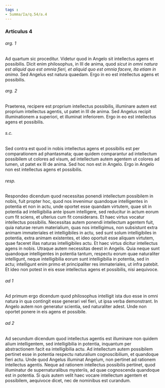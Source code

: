 ```yaml
---
tags : 
- Summa/Ia/q.54/a.4
---
```


### Articulus 4

###### arg. 1
Ad quartum sic proceditur. Videtur quod in Angelo sit intellectus agens et possibilis. Dicit enim philosophus, in III de anima, quod *sicut in omni natura est aliquid quo est omnia fieri, et aliquid quo est omnia facere, ita etiam in anima*. Sed Angelus est natura quaedam. Ergo in eo est intellectus agens et possibilis.

###### arg. 2
Praeterea, recipere est proprium intellectus possibilis, illuminare autem est proprium intellectus agentis, ut patet in III de anima. Sed Angelus recipit illuminationem a superiori, et illuminat inferiorem. Ergo in eo est intellectus agens et possibilis.

###### s.c.
Sed contra est quod in nobis intellectus agens et possibilis est per comparationem ad phantasmata; quae quidem comparantur ad intellectum possibilem ut colores ad visum, ad intellectum autem agentem ut colores ad lumen, ut patet ex III de anima. Sed hoc non est in Angelo. Ergo in Angelo non est intellectus agens et possibilis.

###### resp.
Respondeo dicendum quod necessitas ponendi intellectum possibilem in nobis, fuit propter hoc, quod nos invenimur quandoque intelligentes in potentia et non in actu, unde oportet esse quandam virtutem, quae sit in potentia ad intelligibilia ante ipsum intelligere, sed reducitur in actum eorum cum fit sciens, et ulterius cum fit considerans. Et haec virtus vocatur intellectus possibilis. Necessitas autem ponendi intellectum agentem fuit, quia naturae rerum materialium, quas nos intelligimus, non subsistunt extra animam immateriales et intelligibiles in actu, sed sunt solum intelligibiles in potentia, extra animam existentes, et ideo oportuit esse aliquam virtutem, quae faceret illas naturas intelligibiles actu. Et haec virtus dicitur intellectus agens in nobis. Utraque autem necessitas deest in Angelis. Quia neque sunt quandoque intelligentes in potentia tantum, respectu eorum quae naturaliter intelligunt, neque intelligibilia eorum sunt intelligibilia in potentia, sed in actu; intelligunt enim primo et principaliter res immateriales, ut infra patebit. Et ideo non potest in eis esse intellectus agens et possibilis, nisi aequivoce.

###### ad 1
Ad primum ergo dicendum quod philosophus intelligit ista duo esse in omni natura in qua contingit esse generari vel fieri, ut ipsa verba demonstrant. In Angelo autem non generatur scientia, sed naturaliter adest. Unde non oportet ponere in eis agens et possibile.

###### ad 2
Ad secundum dicendum quod intellectus agentis est illuminare non quidem alium intelligentem, sed intelligibilia in potentia, inquantum per abstractionem facit ea intelligibilia actu. Ad intellectum autem possibilem pertinet esse in potentia respectu naturalium cognoscibilium, et quandoque fieri actu. Unde quod Angelus illuminat Angelum, non pertinet ad rationem intellectus agentis. Neque ad rationem intellectus possibilis pertinet, quod illuminatur de supernaturalibus mysteriis, ad quae cognoscenda quandoque est in potentia. Si quis autem velit haec vocare intellectum agentem et possibilem, aequivoce dicet, nec de nominibus est curandum.

